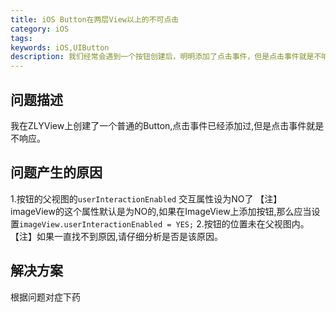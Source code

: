 ```yaml
---
title: iOS Button在两层View以上的不可点击
category: iOS
tags: 
keywords: iOS,UIButton
description: 我们经常会遇到一个按钮创建后，明明添加了点击事件，但是点击事件就是不响应,这时候是是不是很恼火。
---
```


## 问题描述
我在ZLYView上创建了一个普通的Button,点击事件已经添加过,但是点击事件就是不响应。
## 问题产生的原因
1.按钮的父视图的`userInteractionEnabled` 交互属性设为NO了 【注】imageView的这个属性默认是为NO的,如果在ImageView上添加按钮,那么应当设置`imageView.userInteractionEnabled = YES;`
2.按钮的位置未在父视图内。【注】如果一直找不到原因,请仔细分析是否是该原因。

## 解决方案
根据问题对症下药

